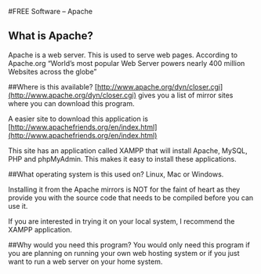 #FREE Software – Apache 

## What is Apache?
Apache is a web server.  This is used to serve web pages. According to Apache.org “World’s most popular Web Server powers nearly 400 million Websites across the globe”

##Where is this available? 
[http://www.apache.org/dyn/closer.cgi](http://www.apache.org/dyn/closer.cgi) gives you a list of mirror sites where you can download this program.  

A easier site to download this application is [http://www.apachefriends.org/en/index.html](http://www.apachefriends.org/en/index.html)  

This site has an application called XAMPP that will install Apache, MySQL, PHP and phpMyAdmin.  This makes it easy to install these applications.

##What operating system is this used on? 
Linux, Mac or Windows. 

Installing it from the Apache mirrors is NOT for the faint of heart as they provide you with the source code that needs to be compiled before you can use it.  

If you are interested in trying it on your local system, I recommend the XAMPP application.

##Why would you need this program?
You would only need this program if you are planning on running your own web hosting system or if you just want to run a web server on your home system.
